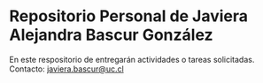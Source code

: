 # Repositorio Personal de Javiera Alejandra Bascur González
En este respositorio de entregarán actividades o tareas solicitadas.
Contacto: javiera.bascur@uc.cl
